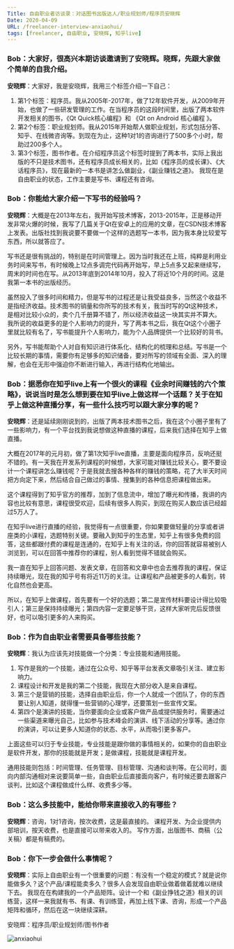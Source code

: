 ```yaml
---
Title: 自由职业者访谈录：对话图书出版达人/职业规划师/程序员安晓辉
Date: 2020-04-09
URL: /freelancer-interview-anxiaohui/
tags: [freelancer, 自由职业, 安晓辉, 知乎live]
---
```


### Bob：大家好，很高兴本期访谈邀请到了安晓辉。晓辉，先跟大家做个简单的自我介绍。

**安晓辉**：大家好，我是安晓辉，我用三个标签介绍一下自己：

1. 第1个标签：程序员。我从2005年-2017年，做了12年软件开发，从2009年开始，也做了一些研发管理的工作。在当程序员的这段时间里，出版了两本软件开发相关的图书，《Qt Quick核心编程》和 《Qt on Android 核心编程 》。
2. 第2个标签：职业规划师。我从2015年开始帮人做职业规划，形式包括分答、知乎、在线微咨询等。到现在为止，这种1对1的咨询进行了500多个小时，帮助过200多个人。
3. 第3个标签，图书作者。在介绍程序员这个标签时提到了两本书，实际上我出版的不只是技术图书，还有程序员成长相关的，比如《程序员的成长课》、《大话程序员》，现在最新的一本书是讲怎么做副业，《副业赚钱之道》。
我现在是自由职业的状态，工作主要是写书、课程还有咨询。

### Bob：你能给大家介绍一下写书的经验吗？

**安晓辉**：大概是在2013年左右，我开始写技术博客，2013-2015年，正是移动开发非常火爆的时候，我写了几篇关于Qt在安卓上的应用的文章，在CSDN技术博客上发表。出版社找到我说要不要做一个这样的选题写一本书，因为我本身比较爱写东西，所以就答应了。

写书还是很有挑战的，特别是在时间管理上。因为当时我还在上班，纯粹是利用业务时间来写书，有时候晚上12点多调完代码再开始写，早上5点多又起来继续写，周末的时间也在写。从2013年底到2014年10月，投入了将近10个月的时间。这是我第一本书的出版经历。

虽然投入了很多时间和精力，但是写书的过程还是让我受益良多，当然这个收益不是指经济收益。技术图书的销量和你所写的技术有关，我当时写的Qt这种技术，是相对比较小众的，卖个几千册算不错了，所以经济收益这一块其实并不算大。
我所说的收益更多的是个人影响力的提升，写了两本书之后，我在Qt这个小圈子里就比较有名了，写书能提升个人影响力，能为个人品牌提供一个比较好的背书。

另外，写书能帮助个人对自有知识进行体系化、结构化的梳理和总结。写书是一个比较长期的事情，需要你有足够多的知识储备，要对所写的领域有全面、深入的理解，也会在无形中强迫你不断进行输入，再进行结构化地输出。

### Bob：据悉你在知乎live上有一个很火的课程《业余时间赚钱的六个策略》，说说当时是怎么想到要在知乎live上做这样一个话题？关于在知乎上做这种直播分享，有一些什么技巧可以跟大家分享的呢？

**安晓辉**：还是延续刚刚说到的，出版了两本技术图书之后，我在这个小圈子里有了一些影响力，有一个平台找到我说想做这种直播的课程，后来我们选择在知乎上做直播。

大概在2017年的元月初，做了第1次知乎live直播，主要是面向程序员，反响还挺不错的。有一天我在开发系列课程的时候想，大家可能对赚钱比较关心，要不要设计一个课程讲怎么赚钱呢？于是我就去搜各种各样的赚钱的策略，花了大半天时间把方向定下来，然后结合自己做过的事情、搜集到的各种信息把课程做出来。

这个课程得到了知乎官方的推荐，加到了信息流中，增加了曝光和传播，我讲的内容也比较有意思，课程很受欢迎，后续有很多人购买，到现在购买人数应该已经超过5万人了。

在知乎live进行直播的经验，我觉得有一点很重要，你如果要做轻量的分享或者讲座类的小课程，选题特别关键。要融入到知乎的生态里，知乎上有很多免费的回答，这些都跟付费的课程是连通的，在知乎上有关注的话，你的回答就容易被别人浏览到，可以在回答中推荐你的课程，别人看到觉得不错就会购买。

我一直在知乎上回答问题、发表文章，在回答和文章中也会去推荐我的课程，保证持续曝光，现在我的知乎号有将近11万的关注。让课程和产品被更多的人看到，转化自然也会更高。

所以，在知乎上做课程，首先要有一个好的选题；第二是宣传材料要设计得比较吸引人；第三是保持持续曝光；第四内容一定要足够干货，这样大家听完后反馈很好，也可以吸引更多的人来购买。

### Bob：作为自由职业者需要具备哪些技能？

**安晓辉**：我认为应该先对技能做一个分类：专业技能和通用技能。

1. 写作是我的一个技能，通过在公众号、知乎等平台发表文章吸引关注、建立影响力。
2. 课程设计和开发是我的第二个技能，我现在大部分收入是来自课程。
3. 第三个是营销的技能，选择自由职业后，你一个人就成一个团队了，你的东西要让别人知道，就得懂一些营销的心理学，还要策划一些宣传文案。
4. 第四个是演讲的技能，当你要面向企业或客户做产品或提供服务时，需要通过一些渠道来曝光自己，比如参与技术峰会的演讲、线下活动的分享等。通过你的演讲，可以让更多人知道你的状态、水平，从而吸引更多客户。

上面这些可以归于专业技能，专业技能是跟你做的事情相关的，如果你的自由职业是软件开发，那你的技能就是开发；是做课程，技能就是课程开发。

通用技能则包括：时间管理、任务管理、目标管理、沟通和谈判等。在公司时，面向内部沟通相对来说要简单一些，自由职业后直接面向客户，有时候还要去跟客户谈判，比如这个课程做成什么样、收费多少等。

### Bob：这么多技能中，能给你带来直接收入的有哪些？

**安晓辉**：咨询，1对1咨询，按次收费，这是最直接的。
课程开发、为企业提供内部培训，按天收费，也是直接可以带来收入的。
写作方面，出版图书、商稿（公关稿）都是有稿费的。

### Bob：你下一步会做什么事情呢？

**安晓辉**：实际上自由职业有一个很重要的问题：有没有一个稳定的模式？就是说你能做多久？这个产品/课程能卖多久？很多人会发现自由职业做着做着就难以继续下去。
我现在在构建我的一个产品矩阵。设计一个和《副业挣钱之道》相关的训练营，这样一来我就有书、有课、有训练营，再加上线下课、咨询，形成一个产品矩阵和循环，然后在这一块继续深耕。

安晓辉：程序员/职业规划师/图书作者

![anxiaohui](/images/anxiaohui.png)
